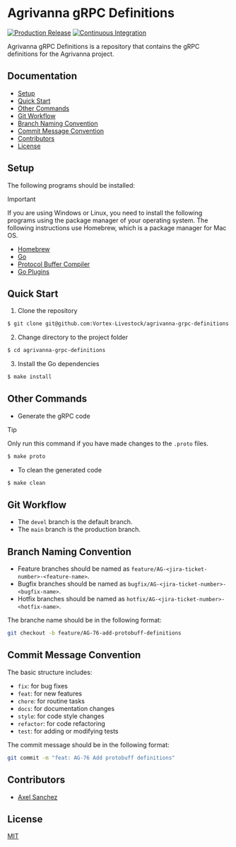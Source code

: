# Agrivanna gRPC Definitions

[![Production Release](https://github.com/Vortex-Livestock/agrivanna-grpc-definitions/actions/workflows/release.yaml/badge.svg)](https://github.com/Vortex-Livestock/agrivanna-grpc-definitions/actions/workflows/release.yaml)
[![Continuous Integration](https://github.com/Vortex-Livestock/agrivanna-grpc-definitions/actions/workflows/continuous_integration.yaml/badge.svg)](https://github.com/Vortex-Livestock/agrivanna-grpc-definitions/actions/workflows/continuous_integration.yaml)

Agrivanna gRPC Definitions is a repository that contains the gRPC definitions for the Agrivanna project.

## Documentation

- [Setup](#setup)
- [Quick Start](#quick-start)
- [Other Commands](#other-commands)
- [Git Workflow](#git-workflow)
- [Branch Naming Convention](#branch-naming-convention)
- [Commit Message Convention](#commit-message-convention)
- [Contributors](#contributors)
- [License](#license)

## Setup

The following programs should be installed:

> [!IMPORTANT]
>
> If you are using Windows or Linux, you need to install the following programs using the package manager of your operating system. The following instructions use Homebrew, which is a package manager for Mac OS.

- [Homebrew](https://brew.sh/)
- [Go](https://golang.org/doc/install)
- [Protocol Buffer Compiler](https://grpc.io/docs/protoc-installation/)
- [Go Plugins](https://grpc.io/docs/languages/go/quickstart/)

## Quick Start

1. Clone the repository

```bash
$ git clone git@github.com:Vortex-Livestock/agrivanna-grpc-definitions.git
```

2. Change directory to the project folder

```bash
$ cd agrivanna-grpc-definitions
```

3. Install the Go dependencies

```bash
$ make install
```

## Other Commands

- Generate the gRPC code

> [!TIP]
>
> Only run this command if you have made changes to the `.proto` files.

```bash
$ make proto
```

- To clean the generated code

```bash
$ make clean
```

## Git Workflow

- The `devel` branch is the default branch.
- The `main` branch is the production branch.

## Branch Naming Convention

- Feature branches should be named as `feature/AG-<jira-ticket-number>-<feature-name>`.
- Bugfix branches should be named as `bugfix/AG-<jira-ticket-number>-<bugfix-name>`.
- Hotfix branches should be named as `hotfix/AG-<jira-ticket-number>-<hotfix-name>`.

The branche name should be in the following format:

```bash
git checkout -b feature/AG-76-add-protobuff-definitions
```

## Commit Message Convention

The basic structure includes:

- `fix`: for bug fixes
- `feat`: for new features
- `chore`: for routine tasks
- `docs`: for documentation changes
- `style`: for code style changes
- `refactor`: for code refactoring
- `test`: for adding or modifying tests

The commit message should be in the following format:

```bash
git commit -m "feat: AG-76 Add protobuff definitions"
```

## Contributors

- [Axel Sanchez](https://github.com/Axeloooo)

## License

[MIT](https://opensource.org/licenses/MIT)
